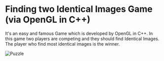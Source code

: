 # Finding two Identical Images Game (via OpenGL in C++)

It's an easy and famous Game which is developed by OpenGL in C++. In this game two players are competing and they should find Identical Images. 
The player who find most identical images is the winner.

![Puzzle](https://user-images.githubusercontent.com/84287711/118635288-a5fc4080-b7e8-11eb-9923-d63e2f73a045.gif)

